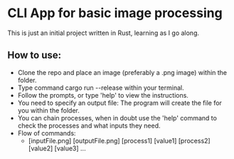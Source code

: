 # CLI App for basic image processing

This is just an initial project written in Rust, learning as I go along.

## How to use:
- Clone the repo and place an image (preferably a .png image) within the folder.
- Type command cargo run --release within your terminal.
- Follow the prompts, or type 'help' to view the instructions.
- You need to specify an output file: The program will create the file for you within the folder.
- You can chain processes, when in doubt use the 'help' command to check the processes and what inputs  they need.
- Flow of commands:
    - [inputFile.png] [outputFile.png] [process1] [value1] [process2] [value2] [value3] ...
